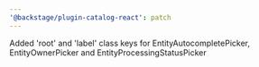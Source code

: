 ```yaml
---
'@backstage/plugin-catalog-react': patch
---
```


Added 'root' and 'label' class keys for EntityAutocompletePicker, EntityOwnerPicker and EntityProcessingStatusPicker
